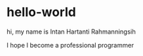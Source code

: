 # hello-world
hi, my name is Intan Hartanti Rahmanningsih

I hope I become a professional programmer
